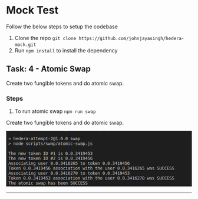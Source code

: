 # Mock Test

Follow the below steps to setup the codebase 

1. Clone the repo `git clone https://github.com/johnjayasingh/hedera-mock.git`
2. Run `npm install` to install the dependency

## Task: 4 - Atomic Swap
Create two fungible tokens and do atomic swap.

### Steps
1. To run atomic swap `npm run swap`

Create two fungible tokens and do atomic swap.

![swap output](https://github.com/johnjayasingh/hedera-mock/blob/master/scripts/swap/swap.png?raw=true)

---
